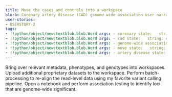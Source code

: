 ```yaml
---
title: Move the cases and controls into a workspace
blurb: Coronary artery disease (CAD) genome-wide association user narrative.
user-stories:
- USERSTORY-2
tags:
- !!python/object/new:textblob.blob.Word args: - coronary state:   string: coronary   pos_tag: null
- !!python/object/new:textblob.blob.Word args: - cad state:   string: cad   pos_tag: null
- !!python/object/new:textblob.blob.Word args: - genome-wide association user narrative state:   string: genome-wide association user narrative   pos_tag: null
- !!python/object/new:textblob.blob.Word args: - move state:   string: move   pos_tag: null
- !!python/object/new:textblob.blob.Word args: - artery disease state:   string: artery disease   pos_tag: null
---
```

Bring over relevant metadata, phenotypes, and genotypes into workspaces.
Upload additional proprietary datasets to the workspace.
Perform batch-processing to re-align the read-level data using my favorite variant calling pipeline.
Open a notebook and perform association testing to identify loci that are genome-wide significant.